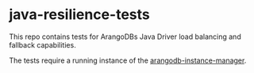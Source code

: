 # java-resilience-tests

This repo contains tests for ArangoDBs Java Driver load balancing and fallback capabilities.

The tests require a running instance of the [arangodb-instance-manager](https://github.com/arangodb-helper/arangodb-instance-manager).
